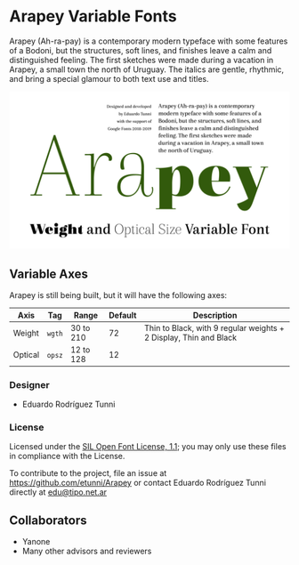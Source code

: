 # Arapey Variable Fonts

Arapey (Ah-ra-pay) is a contemporary modern typeface with some features of a Bodoni, but the structures, soft lines, and finishes leave a calm and distinguished feeling.
The first sketches were made during a vacation in Arapey, a small town the north of Uruguay.
The italics are gentle, rhythmic, and bring a special glamour to both text use and titles.

![Sample of Arapey.](docs/arapey-vf-sample.jpg)

## Variable Axes

Arapey is still being built, but it will have the following axes:

| Axis       | Tag    | Range        | Default | Description                                                       |
| ---------- | ------ | ------------ | ------- | ------------------------------------------------------------------|
| Weight     | `wgth` | 30 to 210    | 72      | Thin to Black, with 9 regular weights + 2 Display, Thin and Black |
| Optical    | `opsz` | 12 to 128    | 12      |                                                                   |

### Designer

* Eduardo Rodríguez Tunni

### License

Licensed under the [SIL Open Font License, 1.1](http://scripts.sil.org/OFL); you may only use these files in compliance with the License.

To contribute to the project, file an issue at <https://github.com/etunni/Arapey> or contact Eduardo Rodríguez Tunni directly at <edu@tipo.net.ar>

## Collaborators 

* Yanone
* Many other advisors and reviewers
